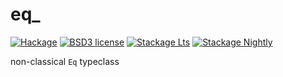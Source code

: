 # eq_

[![Hackage](https://img.shields.io/hackage/v/eq_.svg)](https://hackage.haskell.org/package/eq_)
[![BSD3 license](https://img.shields.io/badge/license-BSD3-blue.svg)](LICENSE)
[![Stackage Lts](http://stackage.org/package/eq_/badge/lts)](http://stackage.org/lts/package/eq_)
[![Stackage Nightly](http://stackage.org/package/eq_/badge/nightly)](http://stackage.org/nightly/package/eq_)

non-classical `Eq` typeclass